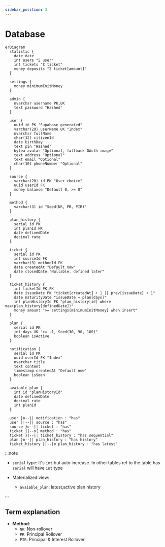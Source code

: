 ```yaml
---
sidebar_position: 3
---
```


# Database

```mermaid
erDiagram
  statistic {
    date date
    int users "Σ user"
    int tickets "Σ ticket"
    money deposits "Σ ticket[amount]"
  }

  settings {
    money minimumInitMoney
  }

  admin {
    nvarchar username PK,UK
    text password "Hashed"
  }

  user {
    uuid id PK "Supabase generated"
    varchar(20) userName UK "Index"
    nvarchar fullName
    char(12) citizenId
    date birthDay
    text pin "Hashed"
    bytea avatar "Optional, fallback OAuth image"
    text address "Optional"
    text email "Optional"
    char(10) phoneNumber "Optional"
  }

  source {
    varchar(20) id PK "User choice"
    uuid userId FK
    money balance "Default 0, >= 0"
  }

  method {
    varchar(3) id "Seed(NR, PR, PIR)"
  }

  plan_history {
    serial id PK
    int planId FK
    date definedDate
    decimal rate
  }

  ticket {
    serial id PK
    int sourceId FK
    varchar(3) methodId FK
    date createdAt "Default now"
    date closedDate "Nullable, defined later"
  }

  ticket_history {
    int ticketId PK,FK
    date issueDate PK "ticket[createdAt] + 1 || prev[issueDate] + 1"
    date maturityDate "issueDate + plan[days]"
    int planHistoryId FK "plan_history[id] where max(plan_history[definedDate])"
    money amount ">= settings[minimumInitMoney] when insert"
  }

  plan {
    serial id PK
    int days UK ">= -1, Seed(30, 90, 180)"
    boolean isActive
  }

  notification {
    serial id PK
    uuid userId FK "Index"
    nvarchar title
    text content
    timestamp createdAt "Default now"
    boolean isSeen
  }

  avaiable_plan {
    int id "planHistoryId"
    date definedDate
    decimal rate
    int planId
  }

  user }o--|| notification : "has"
  user }|--|| source : "has"
  source }o--|| ticket : "has"
  ticket ||--o{ method : "has"
  ticket }|--|| ticket_history : "has sequential"
  plan }o--|| plan_history : "has history"
  ticket_history ||--}o plan_history : "has latest"
```

:::note

- `serial` type: It's `int` but auto increase. In other tables ref to the table has `serial` will have `int` type

- Materialized view:

  - `avaiable_plan`: latest,active plan history

:::

## Term explanation

- **Method**:
  - `NR`: Non-rollover
  - `PR`: Principal Rollover
  - `PIR`: Principal & Interest Rollover
